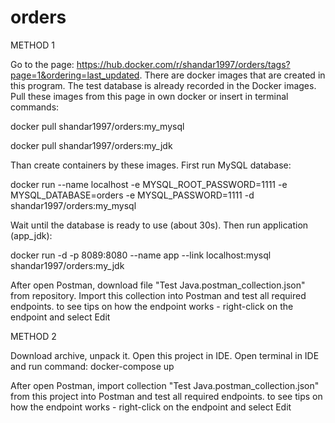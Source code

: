# orders

METHOD 1

Go to the page: https://hub.docker.com/r/shandar1997/orders/tags?page=1&ordering=last_updated. There are docker images that are created in this program. The test database is already recorded in the Docker images. Pull these images from this page in own docker or insert in terminal commands:

docker pull shandar1997/orders:my_mysql

docker pull shandar1997/orders:my_jdk

Than create containers by these images. First run MySQL database:

docker run --name localhost -e MYSQL_ROOT_PASSWORD=1111 -e MYSQL_DATABASE=orders -e MYSQL_PASSWORD=1111 -d shandar1997/orders:my_mysql

Wait until the database is ready to use (about 30s). Then run application (app_jdk):

docker run -d -p 8089:8080 --name app --link localhost:mysql  shandar1997/orders:my_jdk

After open Postman, download file "Test Java.postman_collection.json" from repository. Import this collection into Postman and test all required endpoints. to see tips on how the endpoint works - right-click on the endpoint and select Edit

METHOD 2

Download archive, unpack it. Open this project in IDE. Open terminal in IDE and run command: docker-compose up

After open Postman, import collection "Test Java.postman_collection.json" from this project into Postman and test all required endpoints. to see tips on how the endpoint works - right-click on the endpoint and select Edit
